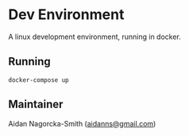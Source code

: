 # Dev Environment

A linux development environment, running in docker.

## Running

    docker-compose up

## Maintainer

Aidan Nagorcka-Smith (aidanns@gmail.com)

